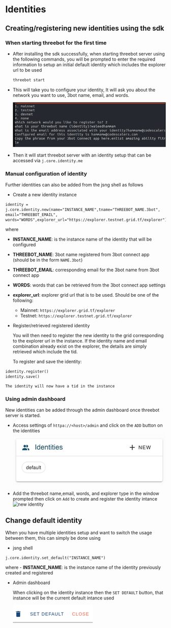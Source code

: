 # Identities

## Creating/registering new identities using the sdk

### When starting threebot for the first time

- After installing the sdk successfully, when starting threebot server using the following commands, you will be prompted to enter the required information to setup an initial default identity which includes the explorer url to be used
  
  ```bash
  threebot start
  ```

- This will take you to configure your identity, It will ask you about the network you want to use, 3bot name, email, and words.
    
    ![configure](./img/identity_new.png)

- Then it will start threebot server with an identity setup that can be accessed via `j.core.identity.me`


### Manual configuration of identity

Further identities can also be added from the jsng shell as follows
- Create a new identity instance
```
identity = j.core.identity.new(name="INSTANCE_NAME",tname="THREEBOT_NAME.3bot", email="THREEBOT_EMAIL", words="WORDS",explorer_url="https://explorer.testnet.grid.tf/explorer")
```
where
  - **INSTANCE_NAME**: is the instance name of the identity that will be configured
  - **THREEBOT_NAME**: 3bot name registered from 3bot connect app (should be in the form `NAME.3bot`)
  - **THREEBOT_EMAIL**:  corresponding email for the 3bot name from 3bot connect app 
  - **WORDS**: words that can be retrieved from the 3bot connect app settings
  - **explorer_url**: explorer grid url that is to be used. Should be one of the following:
    - Mainnet: `https://explorer.grid.tf/explorer`
    - Testnet: `https://explorer.testnet.grid.tf/explorer`

- Register/retrieved registered identity

    You will then need to register the new identity to the grid corresponding to the explorer url in the instance. If the identity name and email combination already exist on the explorer, the details are simply retrieved which include the tid.

    To register and save the identity:
```
identity.register()
identity.save()
```
    The identity will now have a tid in the instance

### Using admin dashboard

New identities can be added through the admin dashboard once threebot server is started.
- Access settings of `httpa://<host>/admin` and click on the `ADD` button on the identities
![identity_list](./img/identity_list.png)

- Add the threebot name,email, words, and explorer type in the window prompted then click on `Add` to create and register the identity intance
![new identity](identity_new_dashboard.png)


## Change default identity

When you have multiple identities setup and want to switch the usage between them, this can simply be done using 
- jsng shell
```
j.core.identity.set_default("INSTANCE_NAME") 
```
where
    - **INSTANCE_NAME**: is the instance name of the identity previously created and registered

- Admin dashboard

    When clicking on the identity instance then the `SET DEFAULT` button, that instance will be the current default intance used

    ![set default identity](./img/identity_buttons.png)


